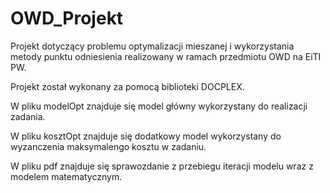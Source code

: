 # OWD_Projekt
Projekt dotyczący problemu optymalizacji mieszanej i wykorzystania metody punktu odniesienia realizowany w ramach przedmiotu OWD na EiTI PW.

Projekt został wykonany za pomocą biblioteki DOCPLEX.

W pliku modelOpt znajduje się model główny wykorzystany do realizacji zadania.

W pliku kosztOpt znajduje się dodatkowy model wykorzystany do wyzanczenia maksymalengo kosztu w zadaniu.

W pliku pdf znajduje się sprawozdanie z przebiegu iteracji modelu wraz z modelem matematycznym.
